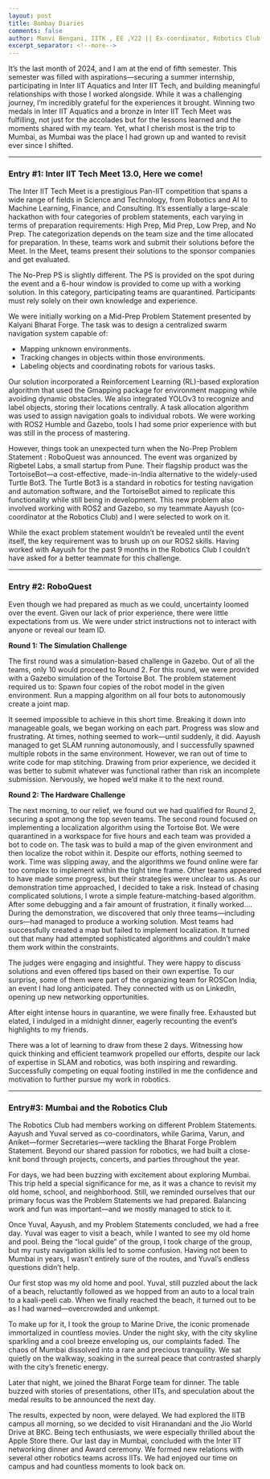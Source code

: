 ```yaml
---
layout: post
title: Bombay Diaries
comments: false
author: Manvi Bengani, IITK , EE ,Y22 || Ex-coordinator, Robotics Club
excerpt_separator: <!--more-->
---
```


It’s the last month of 2024, and I am at the end of fifth semester. This semester was filled with aspirations—securing a summer internship, participating in Inter IIT Aquatics and Inter IIT Tech, and building meaningful relationships with those I worked alongside. While it was a challenging journey, I’m incredibly grateful for the experiences it brought. Winning two medals in Inter IIT Aquatics and a bronze in Inter IIT Tech Meet was fulfilling, not just for the accolades but for the lessons learned and the moments shared with my team. Yet, what I cherish most is the trip to Mumbai, as Mumbai was the place I had grown up and wanted to revisit ever since I shifted.
<!--more-->
---

### Entry #1: Inter IIT Tech Meet 13.0, Here we come!

The Inter IIT Tech Meet is a prestigious Pan-IIT competition that spans a wide range of fields in Science and Technology, from Robotics and AI to Machine Learning, Finance, and Consulting. It’s essentially a large-scale hackathon with four categories of problem statements, each varying in terms of preparation requirements: High Prep, Mid Prep, Low Prep, and No Prep. The categorization depends on the team size and the time allocated for preparation. In these, teams work and submit their solutions before the Meet. In the Meet, teams present their solutions to the sponsor companies and get evaluated.

The No-Prep PS is slightly different. The PS is provided on the spot during the event and a 6-hour window is provided to come up with a working solution. In this category, participating teams are quarantined. Participants must rely solely on their own knowledge and experience.

We were initially working on a Mid-Prep Problem Statement presented by Kalyani Bharat Forge. The task was to design a centralized swarm navigation system capable of:

- Mapping unknown environments.
- Tracking changes in objects within those environments.
- Labeling objects and coordinating robots for various tasks.

Our solution incorporated a Reinforcement Learning (RL)-based exploration algorithm that used the Gmapping package for environment mapping while avoiding dynamic obstacles. We also integrated YOLOv3 to recognize and label objects, storing their locations centrally. A task allocation algorithm was used to assign navigation goals to individual robots. We were working with ROS2 Humble and Gazebo, tools I had some prior experience with but was still in the process of mastering.

However, things took an unexpected turn when the No-Prep Problem Statement : RoboQuest was announced. The event was organized by Rigbetel Labs, a small startup from Pune. Their flagship product was the TortoiseBot—a cost-effective, made-in-India alternative to the widely-used Turtle Bot3. The Turtle Bot3 is a standard in robotics for testing navigation and automation software, and the TortoiseBot aimed to replicate this functionality while still being in development. This new problem also involved working with ROS2 and Gazebo, so my teammate Aayush (co-coordinator at the Robotics Club) and I were selected to work on it.

While the exact problem statement wouldn’t be revealed until the event itself, the key requirement was to brush up on our ROS2 skills. Having worked with Aayush for the past 9 months in the Robotics Club I couldn’t have asked for a better teammate for this challenge.

---

### Entry #2: RoboQuest

Even though we had prepared as much as we could, uncertainty loomed over the event. Given our lack of prior experience, there were little expectations from us. We were under strict instructions not to interact with anyone or reveal our team ID.

**Round 1: The Simulation Challenge**

The first round was a simulation-based challenge in Gazebo. Out of all the teams, only 10 would proceed to Round 2. For this round, we were provided with a Gazebo simulation of the Tortoise Bot. The problem statement required us to: Spawn four copies of the robot model in the given environment. Run a mapping algorithm on all four bots to autonomously create a joint map.

It seemed impossible to achieve in this short time. Breaking it down into manageable goals, we began working on each part. Progress was slow and frustrating. At times, nothing seemed to work—until suddenly, it did. Aayush managed to get SLAM running autonomously, and I successfully spawned multiple robots in the same environment. However, we ran out of time to write code for map stitching. Drawing from prior experience, we decided it was better to submit whatever was functional rather than risk an incomplete submission. Nervously, we hoped we’d make it to the next round.

**Round 2: The Hardware Challenge**

The next morning, to our relief, we found out we had qualified for Round 2, securing a spot among the top seven teams. The second round focused on implementing a localization algorithm using the Tortoise Bot. We were quarantined in a workspace for five hours and each team was provided a bot to code on. The task was to build a map of the given environment and then localize the robot within it. Despite our efforts, nothing seemed to work. Time was slipping away, and the algorithms we found online were far too complex to implement within the tight time frame. Other teams appeared to have made some progress, but their strategies were unclear to us. As our demonstration time approached, I decided to take a risk. Instead of chasing complicated solutions, I wrote a simple feature-matching-based algorithm. After some debugging and a fair amount of frustration, it finally worked.... During the demonstration, we discovered that only three teams—including ours—had managed to produce a working solution. Most teams had successfully created a map but failed to implement localization. It turned out that many had attempted sophisticated algorithms and couldn’t make them work within the constraints.

The judges were engaging and insightful. They were happy to discuss solutions and even offered tips based on their own expertise. To our surprise, some of them were part of the organizing team for ROSCon India, an event I had long anticipated. They connected with us on LinkedIn, opening up new networking opportunities.

After eight intense hours in quarantine, we were finally free. Exhausted but elated, I indulged in a midnight dinner, eagerly recounting the event’s highlights to my friends.

There was a lot of learning to draw from these 2 days. Witnessing how quick thinking and efficient teamwork propelled our efforts, despite our lack of expertise in SLAM and robotics, was both inspiring and rewarding. Successfully competing on equal footing instilled in me the confidence and motivation to further pursue my work in robotics.

---

### Entry#3: Mumbai and the Robotics Club

The Robotics Club had members working on different Problem Statements. Aayush and Yuval served as co-coordinators, while Garima, Varun, and Aniket—former Secretaries—were tackling the Bharat Forge Problem Statement. Beyond our shared passion for robotics, we had built a close-knit bond through projects, concerts, and parties throughout the year.

For days, we had been buzzing with excitement about exploring Mumbai. This trip held a special significance for me, as it was a chance to revisit my old home, school, and neighborhood. Still, we reminded ourselves that our primary focus was the Problem Statements we had prepared. Balancing work and fun was important—and we mostly managed to stick to it.

Once Yuval, Aayush, and my Problem Statements concluded, we had a free day. Yuval was eager to visit a beach, while I wanted to see my old home and pool. Being the “local guide” of the group, I took charge of the group, but my rusty navigation skills led to some confusion. Having not been to Mumbai in years, I wasn’t entirely sure of the routes, and Yuval’s endless questions didn’t help.

Our first stop was my old home and pool. Yuval, still puzzled about the lack of a beach, reluctantly followed as we hopped from an auto to a local train to a kaali-peeli cab. When we finally reached the beach, it turned out to be as I had warned—overcrowded and unkempt.

To make up for it, I took the group to Marine Drive, the iconic promenade immortalized in countless movies. Under the night sky, with the city skyline sparkling and a cool breeze enveloping us, our complaints faded. The chaos of Mumbai dissolved into a rare and precious tranquility. We sat quietly on the walkway, soaking in the surreal peace that contrasted sharply with the city’s frenetic energy.

Later that night, we joined the Bharat Forge team for dinner. The table buzzed with stories of presentations, other IITs, and speculation about the medal results to be announced the next day.

The results, expected by noon, were delayed. We had explored the IITB campus all morning, so we decided to visit Hiranandani and the Jio World Drive at BKC. Being tech enthusiasts, we were especially thrilled about the Apple Store there. Our last day in Mumbai, concluded with the Inter IIT networking dinner and Award ceremony. We formed new relations with several other robotics teams across IITs. We had enjoyed our time on campus and had countless moments to look back on.
